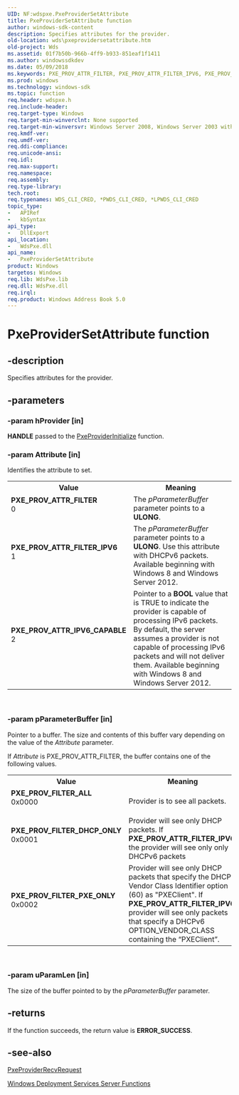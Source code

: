 ```yaml
---
UID: NF:wdspxe.PxeProviderSetAttribute
title: PxeProviderSetAttribute function
author: windows-sdk-content
description: Specifies attributes for the provider.
old-location: wds\pxeprovidersetattribute.htm
old-project: Wds
ms.assetid: 01f7b50b-966b-4ff9-b933-851eaf1f1411
ms.author: windowssdkdev
ms.date: 05/09/2018
ms.keywords: PXE_PROV_ATTR_FILTER, PXE_PROV_ATTR_FILTER_IPV6, PXE_PROV_ATTR_IPV6_CAPABLE, PXE_PROV_FILTER_ALL, PXE_PROV_FILTER_DHCP_ONLY, PXE_PROV_FILTER_PXE_ONLY, PxeProviderSetAttribute, PxeProviderSetAttribute function [Windows Deployment Services], wds.pxeprovidersetattribute, wdspxe/PxeProviderSetAttribute
ms.prod: windows
ms.technology: windows-sdk
ms.topic: function
req.header: wdspxe.h
req.include-header: 
req.target-type: Windows
req.target-min-winverclnt: None supported
req.target-min-winversvr: Windows Server 2008, Windows Server 2003 with SP2 [desktop apps only]
req.kmdf-ver: 
req.umdf-ver: 
req.ddi-compliance: 
req.unicode-ansi: 
req.idl: 
req.max-support: 
req.namespace: 
req.assembly: 
req.type-library: 
tech.root: 
req.typenames: WDS_CLI_CRED, *PWDS_CLI_CRED, *LPWDS_CLI_CRED
topic_type:
-	APIRef
-	kbSyntax
api_type:
-	DllExport
api_location:
-	WdsPxe.dll
api_name:
-	PxeProviderSetAttribute
product: Windows
targetos: Windows
req.lib: WdsPxe.lib
req.dll: WdsPxe.dll
req.irql: 
req.product: Windows Address Book 5.0
---
```


# PxeProviderSetAttribute function


## -description


Specifies attributes for the provider.


## -parameters




### -param hProvider [in]

<b>HANDLE</b> passed to 
      the <a href="https://msdn.microsoft.com/433b051c-9fde-4589-92e2-58d3774826ac">PxeProviderInitialize</a> function.


### -param Attribute [in]

Identifies the attribute to set.

<table>
<tr>
<th>Value</th>
<th>Meaning</th>
</tr>
<tr>
<td width="40%"><a id="PXE_PROV_ATTR_FILTER"></a><a id="pxe_prov_attr_filter"></a><dl>
<dt><b>PXE_PROV_ATTR_FILTER</b></dt>
<dt>0</dt>
</dl>
</td>
<td width="60%">
The <i>pParameterBuffer</i> parameter points to a <b>ULONG</b>.

</td>
</tr>
<tr>
<td width="40%"><a id="PXE_PROV_ATTR_FILTER_IPV6"></a><a id="pxe_prov_attr_filter_ipv6"></a><dl>
<dt><b>PXE_PROV_ATTR_FILTER_IPV6</b></dt>
<dt>1</dt>
</dl>
</td>
<td width="60%">
The <i>pParameterBuffer</i> parameter points to a <b>ULONG</b>. Use this attribute with DHCPv6 packets. Available beginning with Windows 8 and Windows Server 2012.

</td>
</tr>
<tr>
<td width="40%"><a id="PXE_PROV_ATTR_IPV6_CAPABLE"></a><a id="pxe_prov_attr_ipv6_capable"></a><dl>
<dt><b>PXE_PROV_ATTR_IPV6_CAPABLE</b></dt>
<dt>2</dt>
</dl>
</td>
<td width="60%">
Pointer to a <b>BOOL</b> value that is TRUE to indicate the provider is capable of processing IPv6 packets.  By default, the server assumes a provider is not capable of processing IPv6 packets and will not deliver them. Available beginning with Windows 8 and Windows Server 2012.

</td>
</tr>
</table>
 


### -param pParameterBuffer [in]

Pointer to a buffer. The size and contents of this buffer vary depending on the value of the 
      <i>Attribute</i> parameter.


If <i>Attribute</i> is PXE_PROV_ATTR_FILTER, the buffer contains one of the following values.



<table>
<tr>
<th>Value</th>
<th>Meaning</th>
</tr>
<tr>
<td width="40%"><a id="PXE_PROV_FILTER_ALL"></a><a id="pxe_prov_filter_all"></a><dl>
<dt><b>PXE_PROV_FILTER_ALL</b></dt>
<dt>0x0000</dt>
</dl>
</td>
<td width="60%">
Provider is to see all packets.

</td>
</tr>
<tr>
<td width="40%"><a id="PXE_PROV_FILTER_DHCP_ONLY"></a><a id="pxe_prov_filter_dhcp_only"></a><dl>
<dt><b>PXE_PROV_FILTER_DHCP_ONLY</b></dt>
<dt>0x0001</dt>
</dl>
</td>
<td width="60%">
Provider will see only DHCP packets. If <b>PXE_PROV_ATTR_FILTER_IPV6</b>, the provider will see only only DHCPv6 packets

</td>
</tr>
<tr>
<td width="40%"><a id="PXE_PROV_FILTER_PXE_ONLY"></a><a id="pxe_prov_filter_pxe_only"></a><dl>
<dt><b>PXE_PROV_FILTER_PXE_ONLY</b></dt>
<dt>0x0002</dt>
</dl>
</td>
<td width="60%">
Provider will see only DHCP packets that specify the DHCP Vendor Class Identifier option (60) as 
         "PXEClient". If <b>PXE_PROV_ATTR_FILTER_IPV6</b>,  provider will see only packets that specify a DHCPv6 OPTION_VENDOR_CLASS containing the “PXEClient”. 

</td>
</tr>
</table>
 


### -param uParamLen [in]

The size of the buffer pointed to by the <i>pParameterBuffer</i> parameter.


## -returns



If the function succeeds, the return value is <b>ERROR_SUCCESS</b>.




## -see-also




<a href="https://msdn.microsoft.com/704972d5-177a-490e-881f-d2b3025babda">PxeProviderRecvRequest</a>



<a href="https://msdn.microsoft.com/b6089ff9-4d74-4f5d-957f-4a741c09f4b9">Windows Deployment Services Server Functions</a>
 

 


